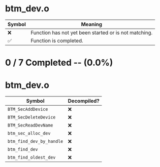# btm_dev.o
| Symbol | Meaning 
| ------------- | ------------- 
| :x: | Function has not yet been started or is not matching. 
| :white_check_mark: | Function is completed. 


# 0 / 7 Completed -- (0.0%)
# btm_dev.o
| Symbol | Decompiled? |
| ------------- | ------------- |
| `BTM_SecAddDevice` | :x: |
| `BTM_SecDeleteDevice` | :x: |
| `BTM_SecReadDevName` | :x: |
| `btm_sec_alloc_dev` | :x: |
| `btm_find_dev_by_handle` | :x: |
| `btm_find_dev` | :x: |
| `btm_find_oldest_dev` | :x: |
